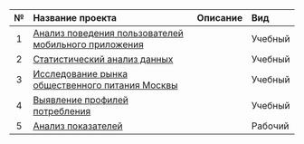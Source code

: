 | № | Название проекта  | Описание | Вид |
|:-:|:---------------|:-------------|:-------------|
| 1 | [Анализ поведения пользователей мобильного приложения](проект_1/ААВ-тест.ipynb)|         | Учебный |
| 2 | [Статистический анализ данных](проект_2/Статистический_анализ_данных.ipynb)|         | Учебный |
| 3 | [Исследование рынка общественного питания Москвы](проект_3/Исследование_рынка_общепита_Москвы.ipynb)|         | Учебный |
| 4 | [Выявление профилей потребления](проект_4/Выявление_профилей_потребления.ipynb)|         | Учебный |
| 5 | [Анализ показателей](проект/Анализ_показателей.ipynb)|         | Рабочий |
